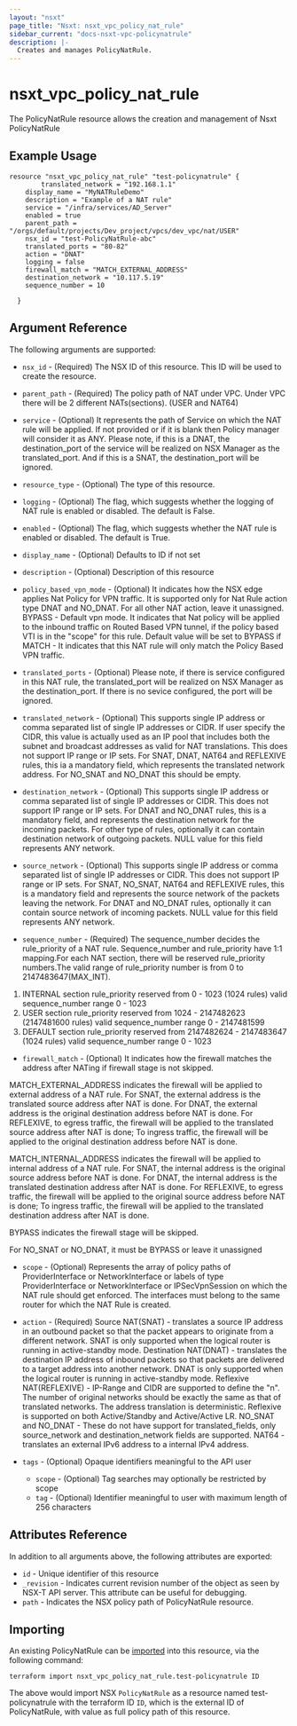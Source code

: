 ```yaml
---
layout: "nsxt"
page_title: "Nsxt: nsxt_vpc_policy_nat_rule"
sidebar_current: "docs-nsxt-vpc-policynatrule"
description: |-
  Creates and manages PolicyNatRule.
---
```


<!--
    Copyright 2023 VMware, Inc.
    SPDX-License-Identifier: Mozilla Public License 2.0
-->

# nsxt_vpc_policy_nat_rule

The PolicyNatRule resource allows the creation and management of Nsxt PolicyNatRule

## Example Usage
```hcl
resource "nsxt_vpc_policy_nat_rule" "test-policynatrule" {
    	translated_network = "192.168.1.1"
	display_name = "MyNATRuleDemo"
	description = "Example of a NAT rule"
	service = "/infra/services/AD_Server"
	enabled = true
	parent_path = "/orgs/default/projects/Dev_project/vpcs/dev_vpc/nat/USER"
	nsx_id = "test-PolicyNatRule-abc"
	translated_ports = "80-82"
	action = "DNAT"
	logging = false
	firewall_match = "MATCH_EXTERNAL_ADDRESS"
	destination_network = "10.117.5.19"
	sequence_number = 10

  }
```

## Argument Reference

The following arguments are supported:

* `nsx_id` - (Required) The NSX ID of this resource. This ID will be used to create the resource.
* `parent_path` - (Required) The policy path of NAT under VPC. Under VPC there will be 2 different NATs(sections).
(USER and NAT64) 
* `service` - (Optional) It represents the path of Service on which the NAT rule will be applied.
If not provided or if it is blank then Policy manager will consider it
as ANY.
Please note, if this is a DNAT, the destination_port of the service will
be realized on NSX Manager as the translated_port. And if this is a SNAT,
the destination_port will be ignored.

* `resource_type` - (Optional) The type of this resource.
* `logging` - (Optional) The flag, which suggests whether the logging of NAT rule is enabled or
disabled. The default is False.

* `enabled` - (Optional) The flag, which suggests whether the NAT rule is enabled or
disabled. The default is True.

* `display_name` - (Optional) Defaults to ID if not set
* `description` - (Optional) Description of this resource
* `policy_based_vpn_mode` - (Optional) It indicates how the NSX edge applies Nat Policy for VPN traffic. It is supported only for
Nat Rule action type DNAT and NO_DNAT. For all other NAT action, leave it unassigned.
BYPASS - Default vpn mode. It indicates that Nat policy will be applied to the inbound traffic
         on Routed Based VPN tunnel, if the policy based VTI is in the "scope" for this rule.
         Default value will be set to BYPASS if
MATCH - It indicates that this NAT rule will only match the Policy Based VPN traffic.

* `translated_ports` - (Optional) Please note, if there is service configured in this NAT rule, the translated_port
will be realized on NSX Manager as the destination_port. If there is no sevice configured,
the port will be ignored.

* `translated_network` - (Optional) This supports single IP address or comma separated list of single IP
addresses or CIDR.
If user specify the CIDR, this value is actually used as an IP pool that includes both the subnet and
broadcast addresses as valid for NAT translations.
This does not support IP range or IP sets.
For SNAT, DNAT, NAT64 and REFLEXIVE rules, this ia a mandatory field, which
represents the translated network address.
For NO_SNAT and NO_DNAT this should be empty.

* `destination_network` - (Optional) This supports single IP address or comma separated list of single IP
addresses or CIDR. This does not support IP range or IP sets.
For DNAT and NO_DNAT rules, this is a mandatory field, and represents
the destination network for the incoming packets.
For other type of rules, optionally it can contain destination network
of outgoing packets.
NULL value for this field represents ANY network.

* `source_network` - (Optional) This supports single IP address or comma separated list of single IP
addresses or CIDR. This does not support IP range or IP sets.
For SNAT, NO_SNAT, NAT64 and REFLEXIVE rules, this is a mandatory field and
represents the source network of the packets leaving the network.
For DNAT and NO_DNAT rules, optionally it can contain source network
of incoming packets.
NULL value for this field represents ANY network.

* `sequence_number` - (Required) The sequence_number decides the rule_priority of a NAT rule.
Sequence_number and rule_priority have 1:1 mapping.For each NAT section,
there will be reserved rule_priority numbers.The valid range of
rule_priority number is from 0 to 2147483647(MAX_INT).
1. INTERNAL section
    rule_priority reserved from 0 - 1023 (1024 rules)
    valid sequence_number range  0 - 1023
2. USER section
   rule_priority reserved from 1024 - 2147482623 (2147481600 rules)
   valid sequence_number range  0 - 2147481599
3. DEFAULT section
   rule_priority reserved from 2147482624 - 2147483647 (1024 rules)
   valid sequence_number range  0 - 1023

* `firewall_match` - (Optional) It indicates how the firewall matches the address after NATing if firewall
stage is not skipped.

MATCH_EXTERNAL_ADDRESS indicates the firewall will be applied to external address
of a NAT rule. For SNAT, the external address is the translated source address
after NAT is done. For DNAT, the external address is the original destination
address before NAT is done. For REFLEXIVE, to egress traffic, the firewall
will be applied to the translated source address after NAT is done; To ingress
traffic, the firewall will be applied to the original destination address
before NAT is done.

MATCH_INTERNAL_ADDRESS indicates the firewall will be applied to internal
address of a NAT rule. For SNAT, the internal address is the original source
address before NAT is done. For DNAT, the internal address is the translated
destination address after NAT is done. For REFLEXIVE, to egress traffic, the
firewall will be applied to the original source address before NAT is done;
To ingress traffic, the firewall will be applied to the translated destination
address after NAT is done.

BYPASS indicates the firewall stage will be skipped.

For NO_SNAT or NO_DNAT, it must be BYPASS or leave it unassigned

* `scope` - (Optional) Represents the array of policy paths of ProviderInterface or NetworkInterface or
labels of type ProviderInterface or NetworkInterface or IPSecVpnSession on which the NAT rule should
get enforced.
The interfaces must belong to the same router for which the NAT Rule is created.

* `action` - (Required) Source NAT(SNAT) - translates a source IP address in an outbound packet so that
the packet appears to originate from a different network. SNAT is only supported
when the logical router is running in active-standby mode.
Destination NAT(DNAT) - translates the destination IP address of inbound packets
so that packets are delivered to a target address into another network. DNAT is
only supported when the logical router is running in active-standby mode.
Reflexive NAT(REFLEXIVE) - IP-Range and CIDR are supported to define the "n".
The number of original networks should be exactly the same as that of
translated networks. The address translation is deterministic. Reflexive is
supported on both Active/Standby and Active/Active LR.
NO_SNAT and NO_DNAT - These do not have support for translated_fields, only
source_network and destination_network fields are supported.
NAT64 - translates an external IPv6 address to a internal IPv4 address.

* `tags` - (Optional) Opaque identifiers meaningful to the API user
  * `scope` - (Optional) Tag searches may optionally be restricted by scope
  * `tag` - (Optional) Identifier meaningful to user with maximum length of 256 characters

## Attributes Reference

In addition to all arguments above, the following attributes are exported:

* `id` -  Unique identifier of this resource
* `_revision` -  Indicates current revision number of the object as seen by NSX-T API server. This attribute can be useful for debugging.
* `path` - Indicates the NSX policy path of PolicyNatRule resource.

## Importing

An existing PolicyNatRule can be [imported][docs-import] into this resource, via the following command:

[docs-import]: https://www.terraform.io/cli/import

```hcl
terraform import nsxt_vpc_policy_nat_rule.test-policynatrule ID
```

The above would import NSX `PolicyNatRule` as a resource named test-policynatrule with the terraform ID `ID`, 
which is the external ID of PolicyNatRule, with value as full policy path of this resource.
